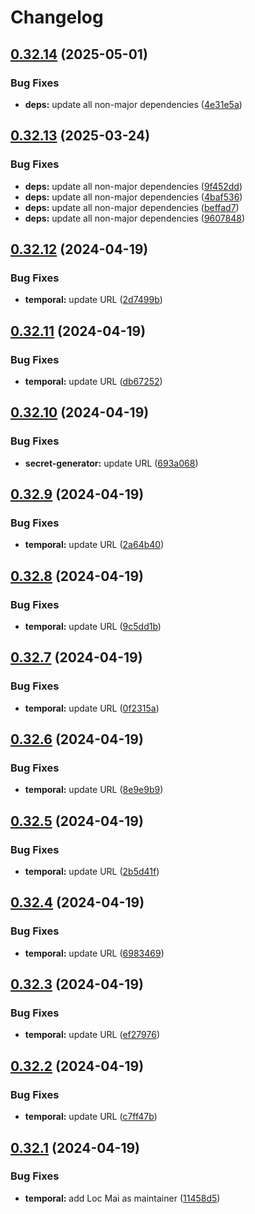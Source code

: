 # Changelog

## [0.32.14](https://github.com/locmai/charts/compare/temporal-v0.32.13...temporal-v0.32.14) (2025-05-01)


### Bug Fixes

* **deps:** update all non-major dependencies ([4e31e5a](https://github.com/locmai/charts/commit/4e31e5a34157622c3c8ba8c532333f056d7b2d5d))

## [0.32.13](https://github.com/locmai/charts/compare/temporal-v0.32.12...temporal-v0.32.13) (2025-03-24)


### Bug Fixes

* **deps:** update all non-major dependencies ([9f452dd](https://github.com/locmai/charts/commit/9f452dde3338073e66994213714a507728d910f9))
* **deps:** update all non-major dependencies ([4baf536](https://github.com/locmai/charts/commit/4baf53672fbe1122942c5424ad2bff71ca4cb0b7))
* **deps:** update all non-major dependencies ([beffad7](https://github.com/locmai/charts/commit/beffad70f68f1fce76e22cabbb7e659cee0ddf10))
* **deps:** update all non-major dependencies ([9607848](https://github.com/locmai/charts/commit/96078486e26aee9168901196df18c79a5bf53298))

## [0.32.12](https://github.com/locmai/charts/compare/temporal-v0.32.11...temporal-v0.32.12) (2024-04-19)


### Bug Fixes

* **temporal:** update URL ([2d7499b](https://github.com/locmai/charts/commit/2d7499b433050d9c0ae5a8d7bea4b2c3b9bbc224))

## [0.32.11](https://github.com/locmai/charts/compare/temporal-v0.32.10...temporal-v0.32.11) (2024-04-19)


### Bug Fixes

* **temporal:** update URL ([db67252](https://github.com/locmai/charts/commit/db67252c0454ca86e3712859c0e9467bdb32f5f8))

## [0.32.10](https://github.com/locmai/charts/compare/temporal-v0.32.9...temporal-v0.32.10) (2024-04-19)


### Bug Fixes

* **secret-generator:** update URL ([693a068](https://github.com/locmai/charts/commit/693a0686d206e78ce17246738a53cafddfc8752b))

## [0.32.9](https://github.com/locmai/charts/compare/temporal-v0.32.8...temporal-v0.32.9) (2024-04-19)


### Bug Fixes

* **temporal:** update URL ([2a64b40](https://github.com/locmai/charts/commit/2a64b40b67b36e63464da9c88af6867a50cdafa2))

## [0.32.8](https://github.com/locmai/charts/compare/temporal-v0.32.7...temporal-v0.32.8) (2024-04-19)


### Bug Fixes

* **temporal:** update URL ([9c5dd1b](https://github.com/locmai/charts/commit/9c5dd1ba55b9e71de6230a3852fcc146145b50f8))

## [0.32.7](https://github.com/locmai/charts/compare/temporal-v0.32.6...temporal-v0.32.7) (2024-04-19)


### Bug Fixes

* **temporal:** update URL ([0f2315a](https://github.com/locmai/charts/commit/0f2315ac3c5f378f5a3293fbe5bcb3769ae9a065))

## [0.32.6](https://github.com/locmai/charts/compare/temporal-v0.32.5...temporal-v0.32.6) (2024-04-19)


### Bug Fixes

* **temporal:** update URL ([8e9e9b9](https://github.com/locmai/charts/commit/8e9e9b9a343aa0fde5ba5d65bf4e66de1c45144d))

## [0.32.5](https://github.com/locmai/charts/compare/temporal-v0.32.4...temporal-v0.32.5) (2024-04-19)


### Bug Fixes

* **temporal:** update URL ([2b5d41f](https://github.com/locmai/charts/commit/2b5d41fa4c9cad2b68e5380f9a9bdb8e9a5a7dc2))

## [0.32.4](https://github.com/locmai/charts/compare/temporal-v0.32.3...temporal-v0.32.4) (2024-04-19)


### Bug Fixes

* **temporal:** update URL ([6983469](https://github.com/locmai/charts/commit/6983469e1d5463417de46be2388b2eb7dab53a1b))

## [0.32.3](https://github.com/locmai/charts/compare/temporal-v0.32.2...temporal-v0.32.3) (2024-04-19)


### Bug Fixes

* **temporal:** update URL ([ef27976](https://github.com/locmai/charts/commit/ef27976e987644862f4899d557564bf89eec1d5e))

## [0.32.2](https://github.com/locmai/charts/compare/temporal-v0.32.1...temporal-v0.32.2) (2024-04-19)


### Bug Fixes

* **temporal:** update URL ([c7ff47b](https://github.com/locmai/charts/commit/c7ff47bc21a0b6e4e06143fd7f7fab45d7a3c081))

## [0.32.1](https://github.com/locmai/charts/compare/temporal-0.32.0...temporal-v0.32.1) (2024-04-19)


### Bug Fixes

* **temporal:** add Loc Mai as maintainer ([11458d5](https://github.com/locmai/charts/commit/11458d5865382fb470e60e8e9a0b7f459e09b2f8))
